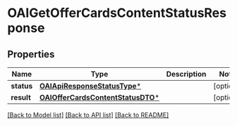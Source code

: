# OAIGetOfferCardsContentStatusResponse

## Properties
Name | Type | Description | Notes
------------ | ------------- | ------------- | -------------
**status** | [**OAIApiResponseStatusType***](OAIApiResponseStatusType.md) |  | [optional] 
**result** | [**OAIOfferCardsContentStatusDTO***](OAIOfferCardsContentStatusDTO.md) |  | [optional] 

[[Back to Model list]](../README.md#documentation-for-models) [[Back to API list]](../README.md#documentation-for-api-endpoints) [[Back to README]](../README.md)


